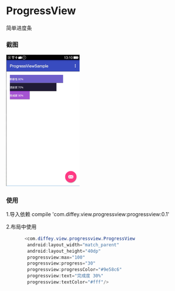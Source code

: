# ProgressView
简单进度条

### 截图
<img src="./sc1.png" width="200">

### 使用
1.导入依赖
compile 'com.diffey.view.progressview:progressview:0.1'

2.布局中使用
```java
       <com.diffey.view.progressview.ProgressView
        android:layout_width="match_parent"
        android:layout_height="40dp"
        progressview:max="100"
        progressview:progress="30"
        progressview:progressColor="#9e58c6"
        progressview:text="完成度 30%"
        progressview:textColor="#fff"/>
``` 
